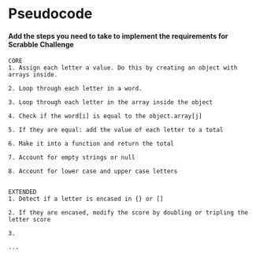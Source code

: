 # Pseudocode

#### Add the steps you need to take to implement the requirements for Scrabble Challenge

```
CORE
1. Assign each letter a value. Do this by creating an object with arrays inside.

2. Loop through each letter in a word.

3. Loop through each letter in the array inside the object

4. Check if the word[i] is equal to the object.array[j]

5. If they are equal: add the value of each letter to a total

6. Make it into a function and return the total

7. Account for empty strings or null

8. Account for lower case and upper case letters


EXTENDED
1. Detect if a letter is encased in {} or []

2. If they are encased, modify the score by doubling or tripling the letter score

3. 

...
```
